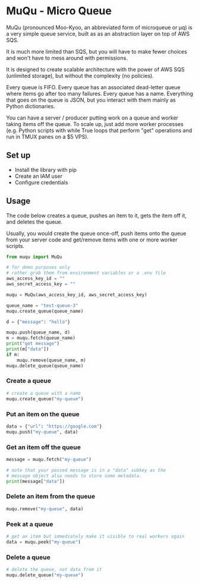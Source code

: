 # MuQu - Micro Queue

MuQu (pronounced Moo-Kyoo, an abbreviated form of microqueue or µq) is a very simple queue service, built as as an abstraction layer on top of AWS SQS. 

It is much more limited than SQS, but you will have to make fewer choices and won't have to mess around with permissions.

It is designed to create scalable architecture with the power of AWS SQS (unlimited storage), but without the complexity (no policies).

Every queue is FIFO. Every queue has an associated dead-letter queue where items go after too many failures. Every queue has a name. Everything that goes on the queue is JSON, but you interact with them mainly as Python dictionaries.

You can have a server / producer putting work on a queue and worker taking items off the queue. To scale up, just add more worker processes (e.g. Python scripts with while True loops that perform "get" operations and run in TMUX panes on a $5 VPS).

## Set up

* Install the library with pip
* Create an IAM user
* Configure credentials

## Usage

The code below creates a queue, pushes an item to it, gets the item off it, and deletes the queue.

Usually, you would create the queue once-off, push items onto the queue from your server code and get/remove items with one or more worker scripts.

```python
from muqu import MuQu

# for demo purposes only
# rather grab them from environment variables or a .env file
aws_access_key_id = ""
aws_secret_access_key = ""

muqu = MuQu(aws_access_key_id, aws_secret_access_key)

queue_name = "test-queue-3"
muqu.create_queue(queue_name)

d = {"message": "hello"}

muqu.push(queue_name, d)
m = muqu.fetch(queue_name)
print("got message")
print(m["data"])
if m:
    muqu.remove(queue_name, m)
muqu.delete_queue(queue_name)
```

### Create a queue

```python
# create a queue with a name
muqu.create_queue("my-queue")
```
### Put an item on the queue

```python
data = {"url": "https://google.com"}
muqu.push("my-queue", data)
```

### Get an item off the queue

```python
message = muqu.fetch("my-queue")

# note that your passed message is in a "data" subkey as the 
# message object also needs to store some metadata.
print(message["data"])
```

### Delete an item from the queue

```python
muqu.remove("my-queue", data)
```

### Peek at a queue

```python
# get an item but immediately make it visible to real workers again
data = muqu.peek("my-queue")
```

### Delete a queue

```python
# delete the queue, not data from it
muqu.delete_queue("my-queue")
```

